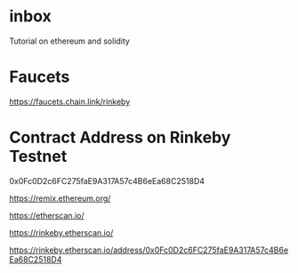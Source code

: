# inbox
Tutorial on ethereum and solidity

# Faucets
https://faucets.chain.link/rinkeby

# Contract Address on Rinkeby Testnet
0x0Fc0D2c6FC275faE9A317A57c4B6eEa68C2518D4

https://remix.ethereum.org/

https://etherscan.io/

https://rinkeby.etherscan.io/

https://rinkeby.etherscan.io/address/0x0Fc0D2c6FC275faE9A317A57c4B6eEa68C2518D4

